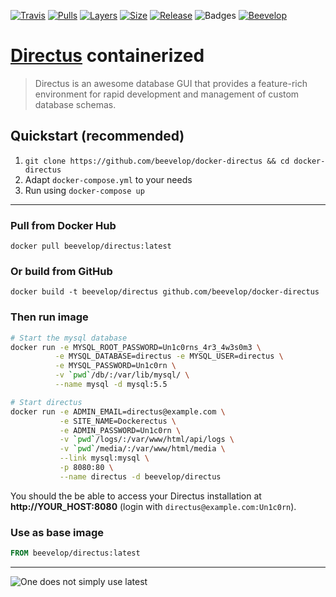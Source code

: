[![Travis](https://shields.beevelop.com/travis/beevelop/docker-directus.svg?style=flat-square)](https://travis-ci.org/beevelop/docker-directus)
[![Pulls](https://shields.beevelop.com/docker/pulls/beevelop/directus.svg?style=flat-square)](https://links.beevelop.com/d-directus)
[![Layers](https://shields.beevelop.com/docker/image/layers/beevelop/directus/latest.svg?style=flat-square)](https://links.beevelop.com/d-directus)
[![Size](https://shields.beevelop.com/docker/image/size/beevelop/directus/latest.svg?style=flat-square)](https://links.beevelop.com/d-directus)
[![Release](https://shields.beevelop.com/github/release/beevelop/docker-directus.svg?style=flat-square)](https://github.com/beevelop/docker-directus/releases)
![Badges](https://shields.beevelop.com/badge/badges-7-brightgreen.svg?style=flat-square)
[![Beevelop](https://links.beevelop.com/honey-badge)](https://beevelop.com)

# [Directus](https://github.com/directus/directus) containerized

> Directus is an awesome database GUI that provides a feature-rich environment for rapid development and management of custom database schemas.

## Quickstart (recommended)
1. `git clone https://github.com/beevelop/docker-directus && cd docker-directus`
2. Adapt `docker-compose.yml` to your needs
3. Run using `docker-compose up`

----

### Pull from Docker Hub
```
docker pull beevelop/directus:latest
```

### Or build from GitHub
```
docker build -t beevelop/directus github.com/beevelop/docker-directus
```

### Then run image
```bash
# Start the mysql database
docker run -e MYSQL_ROOT_PASSWORD=Un1c0rns_4r3_4w3s0m3 \
          -e MYSQL_DATABASE=directus -e MYSQL_USER=directus \
          -e MYSQL_PASSWORD=Un1c0rn \
          -v `pwd`/db/:/var/lib/mysql/ \
          --name mysql -d mysql:5.5

# Start directus
docker run -e ADMIN_EMAIL=directus@example.com \
           -e SITE_NAME=Dockerectus \
           -e ADMIN_PASSWORD=Un1c0rn \
           -v `pwd`/logs/:/var/www/html/api/logs \
           -v `pwd`/media/:/var/www/html/media \
           --link mysql:mysql \
           -p 8080:80 \
           --name directus -d beevelop/directus
```

You should the be able to access your Directus installation at **http://YOUR_HOST:8080** (login with `directus@example.com:Un1c0rn`).

### Use as base image
```Dockerfile
FROM beevelop/directus:latest
```

----

![One does not simply use latest](https://i.imgflip.com/1fgwxr.jpg)
